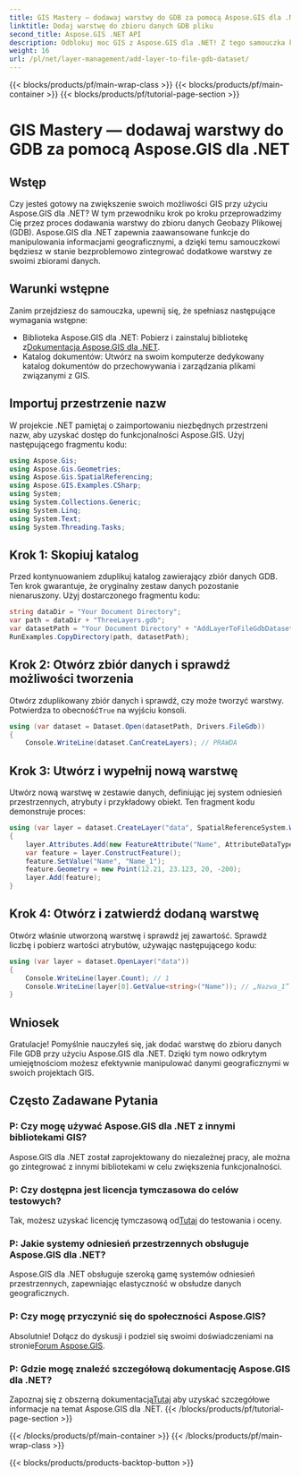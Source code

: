 ```yaml
---
title: GIS Mastery — dodawaj warstwy do GDB za pomocą Aspose.GIS dla .NET
linktitle: Dodaj warstwę do zbioru danych GDB pliku
second_title: Aspose.GIS .NET API
description: Odblokuj moc GIS z Aspose.GIS dla .NET! Z tego samouczka krok po kroku dowiesz się, jak dodawać warstwy do zestawów danych File GDB. #dane geograficzne #Aspose #GIS
weight: 16
url: /pl/net/layer-management/add-layer-to-file-gdb-dataset/
---
```


{{< blocks/products/pf/main-wrap-class >}}
{{< blocks/products/pf/main-container >}}
{{< blocks/products/pf/tutorial-page-section >}}

# GIS Mastery — dodawaj warstwy do GDB za pomocą Aspose.GIS dla .NET

## Wstęp
Czy jesteś gotowy na zwiększenie swoich możliwości GIS przy użyciu Aspose.GIS dla .NET? W tym przewodniku krok po kroku przeprowadzimy Cię przez proces dodawania warstwy do zbioru danych Geobazy Plikowej (GDB). Aspose.GIS dla .NET zapewnia zaawansowane funkcje do manipulowania informacjami geograficznymi, a dzięki temu samouczkowi będziesz w stanie bezproblemowo zintegrować dodatkowe warstwy ze swoimi zbiorami danych.
## Warunki wstępne
Zanim przejdziesz do samouczka, upewnij się, że spełniasz następujące wymagania wstępne:
-  Biblioteka Aspose.GIS dla .NET: Pobierz i zainstaluj bibliotekę z[Dokumentacja Aspose.GIS dla .NET](https://reference.aspose.com/gis/net/).
- Katalog dokumentów: Utwórz na swoim komputerze dedykowany katalog dokumentów do przechowywania i zarządzania plikami związanymi z GIS.
## Importuj przestrzenie nazw
W projekcie .NET pamiętaj o zaimportowaniu niezbędnych przestrzeni nazw, aby uzyskać dostęp do funkcjonalności Aspose.GIS. Użyj następującego fragmentu kodu:
```csharp
using Aspose.Gis;
using Aspose.Gis.Geometries;
using Aspose.Gis.SpatialReferencing;
using Aspose.GIS.Examples.CSharp;
using System;
using System.Collections.Generic;
using System.Linq;
using System.Text;
using System.Threading.Tasks;
```
## Krok 1: Skopiuj katalog
Przed kontynuowaniem zduplikuj katalog zawierający zbiór danych GDB. Ten krok gwarantuje, że oryginalny zestaw danych pozostanie nienaruszony. Użyj dostarczonego fragmentu kodu:
```csharp
string dataDir = "Your Document Directory";
var path = dataDir + "ThreeLayers.gdb";
var datasetPath = "Your Document Directory" + "AddLayerToFileGdbDataset_out.gdb";
RunExamples.CopyDirectory(path, datasetPath);
```
## Krok 2: Otwórz zbiór danych i sprawdź możliwości tworzenia
 Otwórz zduplikowany zbiór danych i sprawdź, czy może tworzyć warstwy. Potwierdza to obecność`True` na wyjściu konsoli.
```csharp
using (var dataset = Dataset.Open(datasetPath, Drivers.FileGdb))
{
    Console.WriteLine(dataset.CanCreateLayers); // PRAWDA
```
## Krok 3: Utwórz i wypełnij nową warstwę
Utwórz nową warstwę w zestawie danych, definiując jej system odniesień przestrzennych, atrybuty i przykładowy obiekt. Ten fragment kodu demonstruje proces:
```csharp
using (var layer = dataset.CreateLayer("data", SpatialReferenceSystem.Wgs84))
{
    layer.Attributes.Add(new FeatureAttribute("Name", AttributeDataType.String));
    var feature = layer.ConstructFeature();
    feature.SetValue("Name", "Name_1");
    feature.Geometry = new Point(12.21, 23.123, 20, -200);
    layer.Add(feature);
}
```
## Krok 4: Otwórz i zatwierdź dodaną warstwę
Otwórz właśnie utworzoną warstwę i sprawdź jej zawartość. Sprawdź liczbę i pobierz wartości atrybutów, używając następującego kodu:
```csharp
using (var layer = dataset.OpenLayer("data"))
{
    Console.WriteLine(layer.Count); // 1
    Console.WriteLine(layer[0].GetValue<string>("Name")); // „Nazwa_1”
}
```
## Wniosek
Gratulacje! Pomyślnie nauczyłeś się, jak dodać warstwę do zbioru danych File GDB przy użyciu Aspose.GIS dla .NET. Dzięki tym nowo odkrytym umiejętnościom możesz efektywnie manipulować danymi geograficznymi w swoich projektach GIS.
## Często Zadawane Pytania
### P: Czy mogę używać Aspose.GIS dla .NET z innymi bibliotekami GIS?
Aspose.GIS dla .NET został zaprojektowany do niezależnej pracy, ale można go zintegrować z innymi bibliotekami w celu zwiększenia funkcjonalności.
### P: Czy dostępna jest licencja tymczasowa do celów testowych?
 Tak, możesz uzyskać licencję tymczasową od[Tutaj](https://purchase.aspose.com/temporary-license/) do testowania i oceny.
### P: Jakie systemy odniesień przestrzennych obsługuje Aspose.GIS dla .NET?
Aspose.GIS dla .NET obsługuje szeroką gamę systemów odniesień przestrzennych, zapewniając elastyczność w obsłudze danych geograficznych.
### P: Czy mogę przyczynić się do społeczności Aspose.GIS?
 Absolutnie! Dołącz do dyskusji i podziel się swoimi doświadczeniami na stronie[Forum Aspose.GIS](https://forum.aspose.com/c/gis/33).
### P: Gdzie mogę znaleźć szczegółową dokumentację Aspose.GIS dla .NET?
 Zapoznaj się z obszerną dokumentacją[Tutaj](https://reference.aspose.com/gis/net/) aby uzyskać szczegółowe informacje na temat Aspose.GIS dla .NET.
{{< /blocks/products/pf/tutorial-page-section >}}

{{< /blocks/products/pf/main-container >}}
{{< /blocks/products/pf/main-wrap-class >}}

{{< blocks/products/products-backtop-button >}}
